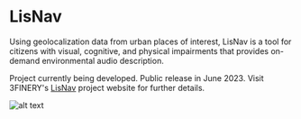 # LisNav
Using geolocalization data from urban places of interest, LisNav is a tool for citizens with visual, cognitive, and physical impairments that provides on-demand environmental audio description.

Project currently being developed. Public release in June 2023. Visit 3FINERY's [LisNav](https://www.3finery.com/LisNav) project website for further details. 

![alt text](https://www.3finery.com/images/LisNav-Banner.jpg)
